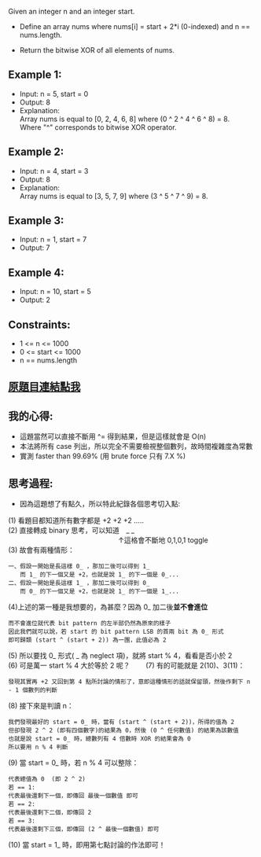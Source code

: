 Given an integer n and an integer start.

* Define an array nums where nums[i] = start + 2*i (0-indexed) and n == nums.length.

* Return the bitwise XOR of all elements of nums.

 

## Example 1:

* Input: n = 5, start = 0
* Output: 8
* Explanation:   
Array nums is equal to [0, 2, 4, 6, 8] where (0 ^ 2 ^ 4 ^ 6 ^ 8) = 8.  
Where "^" corresponds to bitwise XOR operator.  
## Example 2:

* Input: n = 4, start = 3
* Output: 8
* Explanation:  
Array nums is equal to [3, 5, 7, 9] where (3 ^ 5 ^ 7 ^ 9) = 8.  
## Example 3:

* Input: n = 1, start = 7
* Output: 7
## Example 4:

* Input: n = 10, start = 5
* Output: 2
 

## Constraints:

* 1 <= n <= 1000
* 0 <= start <= 1000
* n == nums.length

## [原題目連結點我](https://leetcode.com/problems/lexicographical-numbers/)
	
## 我的心得:
* 這題當然可以直接不斷用 ^= 得到結果，但是這樣就會是 O(n)
* 本法將所有 case 列出，所以完全不需要檢視整個數列，故時間複雜度為常數
* 實測 faster than 99.69% (用 brute force 只有 7.X %)

## 思考過程:　　
* 因為這題想了有點久，所以特此紀錄各個思考切入點:  

(1) 看題目都知道所有數字都是 +2 +2 +2 .....  
(2) 直接轉成 binary 思考，可以知道　_ _  
　　　　　　　　　　　　　　　　↑這格會不斷地 0,1,0,1 toggle  
(3) 故會有兩種情形：  

	一、假設一開始是長這樣 0_ ，那加二後可以得到 1_  
	　　而 1_ 的下一個又是 +2，也就是說 1_ 的下一個是 0_...  
	二、假設一開始是長這樣 1_ ，那加二後可以得到 0_  
	　　而 0_ 的下一個又是 +2，也就是說 1_ 的下一個是 1_...  
	  
(4)上述的第一種是我想要的，為甚麼？因為 0_ 加二後**並不會進位**  

	而不會進位就代表 bit pattern 的左半部仍然為原來的樣子  
	因此我們就可以說，若 start 的 bit pattern LSB 的首兩 bit 為 0_ 形式  
	即可歸類 (start ^ (start + 2)) 為一團，此值必為 2  
	
(5) 所以要找 0_ 形式( _ 為 neglect 項)，就將 start % 4，看看是否小於 2  
(6) 可是萬一 start % 4 大於等於 2 呢？　　
(7) 有的可能就是 2(10)、3(11)：　　

	發現其實再 +2 又回到第 4 點所討論的情形了，意即這種情形的話就保留頭，然後作剩下 n - 1 個數列的判斷　　
	
(8) 接下來是判讀 n：  

	我們發現最好的 start = 0_ 時，當有 (start ^ (start + 2))，所得的值為 2  
	但卻發現 2 ^ 2 (即有四個數字)的結果為 0，然後 (0 ^ 任何數值) 的結果為該數值  
	也就是說 start = 0_ 時，總數列有 4 倍數時 XOR 的結果會為 0  
	所以要用 n % 4 判斷  
	
(9) 當 start = 0_ 時，若 n % 4 可以整除：  

	代表總值為 0  (即 2 ^ 2)  
	若 == 1:  
	代表最後還剩下一個，即傳回 最後一個數值 即可  
	若 == 2:  
	代表最後還剩下二個，即傳回 2  
	若 == 3:  
	代表最後還剩下三個，即傳回 (2 ^ 最後一個數值) 即可  
	
(10) 當 start = 1_ 時，即用第七點討論的作法即可！
	
	
